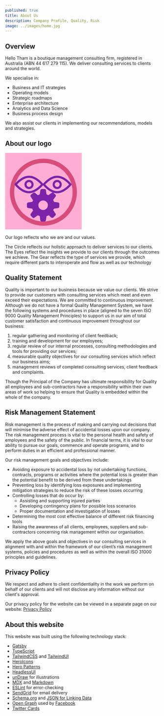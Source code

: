 ```yaml
---
published: true
title: About Us
description: Company Profile, Quality, Risk
image: ../images/home.jpg
---
```


## Overview

Hello Tham is a boutique management consulting firm, registered in Australia (ABN 44 617 279 115). We deliver consulting services to clients around the world.

We specialise in:

- Business and IT strategies
- Operating models
- Strategic roadmaps
- Enterprise architecture
- Analytics and Data Science
- Business process design

We also assist our clients in implementing our recommendations, models and strategies.

## ​About our logo​​​​​

![Logo](../images/hellotham-logo-250x250.png)

Our logo reflects who we are and our values.

The Circle reflects our holistic approach to deliver services to our clients. The Eyes reflect the insights we provide to our clients through the outcomes we achieve. The Gear reflects the type of services we provide, which require different parts to interoperate and flow as well as our technology

## Quality Statement

Quality is important to our business because we value our clients. We strive to provide our customers with consulting services which meet and even exceed their expectations. We are committed to continuous improvement. Although we do not have a formal Quality Management System, we have the following systems and procedures in place (aligned to the seven ISO 9000 Quality Management Principles) to support us in our aim of total customer satisfaction and continuous improvement throughout our business:

1. regular gathering and monitoring of client feedback;
2. training and development for our employees;
3. regular review of our internal processes, consulting methodologies and tools for providing our services;
4. measurable quality objectives for our consulting services which reflect our business aims;
5. management reviews of completed consulting services, client feedback and complaints.

Though the Principal of the Company has ultimate responsibility for Quality all employees and sub-contractors have a responsibility within their own areas of work so helping to ensure that Quality is embedded within the whole of the company.

## Risk Management Statement

Risk management is the process of making and carrying out decisions that will minimise the adverse effect of accidental losses upon our company. The risk management process is vital to the personal health and safety of employees and the safety of the public. In financial terms, it is vital to our ability to pursue our goals, commence and operate programs, and to perform duties in an efficient and professional manner.

Our risk management goals and objectives include:

- Avoiding exposure to accidental loss by not undertaking functions, contracts, programs or activities where the potential loss is greater than the potential benefit to be derived from these undertakings
- Preventing loss by identifying loss exposures and implementing mitigation strategies to reduce the risk of these losses occurring
- Controlling losses that do occur by:
  - Assisting and supporting injured parties
  - Developing contingency plans for possible loss scenarios
  - Proper documentation and investigation of losses
- Determining the most cost effective balance of different risk financing tools
- Raising the awareness of all clients, employees, suppliers and sub-contractors concerning risk management within our organisation.

We apply the above goals and objectives in our consulting services in alignment with and within the framework of our client’s risk management systems, policies and procedures as well as within the overall ISO 31000 principles and guidelines.

## Privacy Policy

We respect and adhere to client confidentiality in the work we perform on behalf of our clients and will not disclose any information without our client's approval.

Our privacy policy for the website can be viewed in a separate page on our website:
[Privacy Policy](/privacy)

## About this website

This website was built using the following technology stack:

- [Gatsby](https://gatsbyjs.org)
- [TypeScript](https://www.typescriptlang.org/)
- [TailwindCSS](https://tailwindcss.com) and [TailwindUI](https://tailwindui.com)
- [HeroIcons](https://heroicons.com/)
- [Hero Patterns](https://heropatterns.com/)
- [HeadlessUI](https://headlessui.dev/)
- [unDraw](https://undraw.co/) for illustrations
- [MDX](https://mdxjs.com/) and [Markdown](https://www.markdownguide.org/)
- [ESLint](https://eslint.org) for error-checking
- [SendGrid](https://sendgrid.com/) for email delivery
- [Schema.org](https://schema.org/) and [JSON for Linking Data](https://json-ld.org/)
- [Open Graph](https://ogp.me/) used by [Facebook](https://developers.facebook.com/docs/sharing/webmasters/#markup)
- [Twitter Cards](https://developer.twitter.com/en/docs/twitter-for-websites/cards/overview/abouts-cards)
